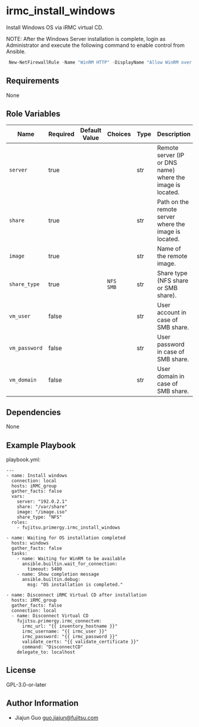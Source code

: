 irmc_install_windows
====================

Install Windows OS via iRMC virtual CD.

NOTE:
After the Windows Server installation is complete, login as Administrator and execute the following command to enable control from Ansible.

```powershell
 New-NetFirewallRule -Name "WinRM HTTP" -DisplayName "Allow WinRM over HTTP" -Enabled True -Direction Inbound -Protocol TCP -LocalPort 5985 -Action Allow
```

Requirements
------------

None

Role Variables
--------------

| Name | Required | Default Value | Choices | Type | Description |
|------|----------|---------------|---------|------|-------------|
| `server` | true | | | str | Remote server (IP or DNS name) where the image is located. |
| `share` | true | | | str | Path on the remote server where the image is located. |
| `image` | true | | | str | Name of the remote image. |
| `share_type` | true | | `NFS`<br>`SMB` | str | Share type (NFS share or SMB share). |
| `vm_user` | false | | | str | User account in case of SMB share. |
| `vm_password` | false | | | str | User password in case of SMB share. |
| `vm_domain` | false | | | str | User domain in case of SMB share. |

Dependencies
------------

None

Example Playbook
----------------

playbook.yml:

    ---
    - name: Install windows
      connection: local
      hosts: iRMC_group
      gather_facts: false
      vars:
        server: "192.0.2.1"
        share: "/var/share"
        image: "/image.iso"
        share_type: "NFS"
      roles:
        - fujitsu.primergy.irmc_install_windows

    - name: Waiting for OS installation completed
      hosts: windows
      gather_facts: false
      tasks:
        - name: Waiting for WinRM to be available
          ansible.builtin.wait_for_connection:
            timeout: 5400
        - name: Show completion message
          ansible.builtin.debug:
            msg: "OS installation is completed."
    
    - name: Disconnect iRMC Virtual CD after installation
      hosts: iRMC_group
      gather_facts: false
      connection: local
      - name: Disconnect Virtual CD
        fujitsu.primergy.irmc_connectvm:
          irmc_url: "{{ inventory_hostname }}"
          irmc_username: "{{ irmc_user }}"
          irmc_password: "{{ irmc_password }}"
          validate_certs: "{{ validate_certificate }}"
          command: "DisconnectCD"
        delegate_to: localhost

License
-------

GPL-3.0-or-later

Author Information
------------------

- Jiajun Guo <guo.jiajun@fujitsu.com>
